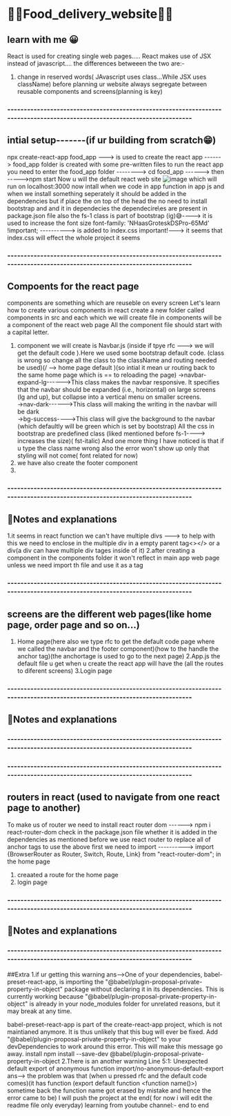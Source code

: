 # 🥟🥡Food_delivery_website🍜🥞
## learn with me 😀
React is used for creating single web pages.....
React makes use of JSX instead of javascript....
the differences betweeen the two are:-
1. change in reserved words( JAvascript uses class...While JSX uses className)
before planning ur website always segregate between reusable components and screens(planning is key)
### -------------------------------------------------------------------------------------------------------------------------
## intial setup-------(if ur building from scratch😁)
npx create-react-app food_app ---> is used to create the react app ------> food_app folder is created with some pre-written files
to run the react app you need to enter the food_app folder --------> cd food_app ------> then ----->npm start
Now u will the default react web site
![image](https://github.com/user-attachments/assets/4b157459-4052-461a-9368-83d32c2d78dc)
which will run on localhost:3000
now intall when we code in app function in app js 
and when we install something seperately  it should be added in the dependencies
but  if place the <link href="https://cdn.jsdelivr.net/npm/bootstrap-dark-5@1.1.3/dist/css/bootstrap-night.min.css" rel="stylesheet"> on top of the head the no need to install bootstrap and and it in dependecies
the  dependecire\es are present in package.json file 
also the fs-1 class is part of bootstrap (ig)😅----> it is used to increase the font size
font-family: 'NHaasGroteskDSPro-65Md' !important; ----------> is added to index.css
important!---> it seems that index.css will effect the whole project it seems
### -------------------------------------------------------------------------------------------------------------------------
## Compoents for the react page
components are something which are reuseble on every screen
Let's learn how to create various components in react
create a new folder called components in src and each which we will create file in components will be a component of the react web page 
All the component file should start with a capital letter.
1. component we will create is Navbar.js (inside if tpye rfc ---> we will get the default code ).Here we used some bootstrap default code. (class is wrong so change all the class to the className and routing needed be used)(/ --> home page default )(so intial it mean ur routing back to the same home page  which is == to reloading the page)                                            ->navbar-expand-lg------>This class makes the navbar responsive. It specifies that the navbar should be expanded (i.e., horizontal) on large screens (lg and up), but collapse into a vertical menu on smaller screens.                       
           ->nav-dark------>This class will making the writing in the navbar will be dark                                    
           ->bg-success---->This class will give the background to the navbar (which defaultly will be green  which is set by bootstrap)                                                                                                               All the css in bootstrap are predefined class (liked mentioned before fs-1----> increases the size)( fst-italic)              And one more thing I have noticed is that if u type the class name wrong also the error won't show up only that styling will not come( font related for now)          
2. we have also create the footer component
3. 

### -------------------------------------------------------------------------------------------------------------------------
## 📕Notes and explanations
1.it seems in react function we can't have multiple divs ---> to help with this we need to enclose in the multiple div in a empty parent tag<></>  or a div(a div can have multiple div tages inside of it)
2.after creating a component in the components folder it won't reflect in main app web page unless we need import th file and use it as a tag

### -------------------------------------------------------------------------------------------------------------------------
## screens are the different web pages(like home page, order page  and so on...)
1. Home page(here also we type rfc to get the default code page where we called the navbar and the footer component)(how to the handle the anchor tag)(the anchortage is used to go to the next page)
2.App.js the default file u get when u create the react app will have the (all the routes to diferent screens)
3.Login page
### -------------------------------------------------------------------------------------------------------------------------
## 📕Notes and explanations
### -------------------------------------------------------------------------------------------------------------------------

### -------------------------------------------------------------------------------------------------------------------------
## routers in react (used to navigate from one react page to another)
To make us of router we need to install react router dom ------> npm i react-router-dom
check in the package.json file whether it is added in the dependencies
as mentioned before
 we use react router to replace all of anchor tags
 to use the above first we need to import ----------> import {BrowserRouter as Router, Switch, Route, Link} from "react-router-dom"; in the home page 
1.  creaated a route for the home page
2.  login page
### -------------------------------------------------------------------------------------------------------------------------
## 📕Notes and explanations
### -------------------------------------------------------------------------------------------------------------------------
##Extra
1.if ur getting this warning 
ans-->One of your dependencies, babel-preset-react-app, is importing the
"@babel/plugin-proposal-private-property-in-object" package without
declaring it in its dependencies. This is currently working because
"@babel/plugin-proposal-private-property-in-object" is already in your
node_modules folder for unrelated reasons, but it may break at any time.

babel-preset-react-app is part of the create-react-app project, which
is not maintianed anymore. It is thus unlikely that this bug will
ever be fixed. Add "@babel/plugin-proposal-private-property-in-object" to
your devDependencies to work around this error. This will make this message
go away.
install 
npm install --save-dev @babel/plugin-proposal-private-property-in-object
2.There is an another warning   Line 5:1:  Unexpected default export of anonymous function  import/no-anonymous-default-export     
ans--> the problem was that (when u pressed rfc and the default code comes)(it has function (export default function <function name()>) sometime back the function name got erased by mistake and hence the error came to be)
I will push the project at the end( for now i will edit the readme file only everyday)
learning from youtube channel:- end to end 
